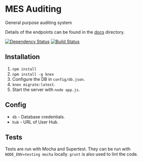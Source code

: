 # MES Auditing
General purpose auditing system

Details of the endpoints can be found in the [docs](docs) directory.

[![Dependency Status](https://david-dm.org/MindsEyeSociety/audit.svg)](https://david-dm.org/MindsEyeSociety/audit)
[![Build Status](https://travis-ci.org/MindsEyeSociety/audit.svg?branch=master)](https://travis-ci.org/MindsEyeSociety/audit)

## Installation
1. `npm install`
2. `npm install -g knex`
3. Configure the DB in `config/db.json`.
4. `knex migrate:latest`.
5. Start the server with `node app.js`.

## Config
* `db` - Database credentials.
* `hub` - URL of User Hub.

## Tests
Tests are run with Mocha and Supertest. They can be run with `NODE_ENV=testing mocha` locally. `grunt` is also used to lint the code.
